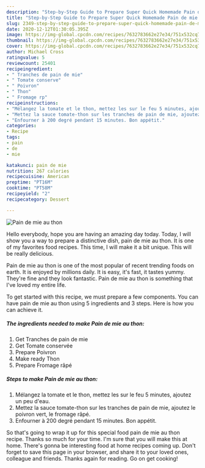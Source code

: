 ```yaml
---
description: "Step-by-Step Guide to Prepare Super Quick Homemade Pain de mie au thon"
title: "Step-by-Step Guide to Prepare Super Quick Homemade Pain de mie au thon"
slug: 2349-step-by-step-guide-to-prepare-super-quick-homemade-pain-de-mie-au-thon
date: 2020-12-12T01:30:05.395Z
image: https://img-global.cpcdn.com/recipes/7632783662e27e34/751x532cq70/pain-de-mie-au-thon-photo-principale-de-la-recette.jpg
thumbnail: https://img-global.cpcdn.com/recipes/7632783662e27e34/751x532cq70/pain-de-mie-au-thon-photo-principale-de-la-recette.jpg
cover: https://img-global.cpcdn.com/recipes/7632783662e27e34/751x532cq70/pain-de-mie-au-thon-photo-principale-de-la-recette.jpg
author: Michael Cross
ratingvalue: 5
reviewcount: 25401
recipeingredient:
- " Tranches de pain de mie"
- " Tomate conserve"
- " Poivron"
- " Thon"
- " Fromage rp"
recipeinstructions:
- "Mélangez la tomate et le thon, mettez les sur le feu 5 minutes, ajoutez un peu d&#39;eau."
- "Mettez la sauce tomate-thon sur les tranches de pain de mie, ajoutez le poivron vert, le fromage râpé."
- "Enfourner à 200 degré pendant 15 minutes. Bon appétit."
categories:
- Recipe
tags:
- pain
- de
- mie

katakunci: pain de mie 
nutrition: 267 calories
recipecuisine: American
preptime: "PT16M"
cooktime: "PT58M"
recipeyield: "2"
recipecategory: Dessert

---
```



![Pain de mie au thon](https://img-global.cpcdn.com/recipes/7632783662e27e34/751x532cq70/pain-de-mie-au-thon-photo-principale-de-la-recette.jpg)

Hello everybody, hope you are having an amazing day today. Today, I will show you a way to prepare a distinctive dish, pain de mie au thon. It is one of my favorites food recipes. This time, I will make it a bit unique. This will be really delicious.



Pain de mie au thon is one of the most popular of recent trending foods on earth. It is enjoyed by millions daily. It is easy, it's fast, it tastes yummy. They're fine and they look fantastic. Pain de mie au thon is something that I've loved my entire life.


To get started with this recipe, we must prepare a few components. You can have pain de mie au thon using 5 ingredients and 3 steps. Here is how you can achieve it.

<!--inarticleads1-->

##### The ingredients needed to make Pain de mie au thon:

1. Get  Tranches de pain de mie
1. Get  Tomate conservée
1. Prepare  Poivron
1. Make ready  Thon
1. Prepare  Fromage râpé




<!--inarticleads2-->

##### Steps to make Pain de mie au thon:

1. Mélangez la tomate et le thon, mettez les sur le feu 5 minutes, ajoutez un peu d&#39;eau.
1. Mettez la sauce tomate-thon sur les tranches de pain de mie, ajoutez le poivron vert, le fromage râpé.
1. Enfourner à 200 degré pendant 15 minutes. Bon appétit.




So that's going to wrap it up for this special food pain de mie au thon recipe. Thanks so much for your time. I'm sure that you will make this at home. There's gonna be interesting food at home recipes coming up. Don't forget to save this page in your browser, and share it to your loved ones, colleague and friends. Thanks again for reading. Go on get cooking!
